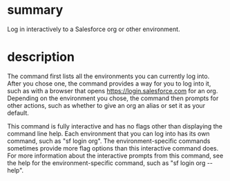 # summary
  
Log in interactively to a Salesforce org or other environment.

# description

The command first lists all the environments you can currently log into. After you chose one, the command provides a way for you to log into it, such as with a browser that opens https://login.salesforce.com for an org. Depending on the environment you chose, the command then prompts for other actions, such as whether to give an org an alias or set it as your default.

This command is fully interactive and has no flags other than displaying the command line help. Each environment that you can log into has its own command, such as "sf login org". The environment-specific commands sometimes provide more flag options than this interactive command does. For more information about the interactive prompts from this command, see the help for the environment-specific command, such as "sf login org --help".
